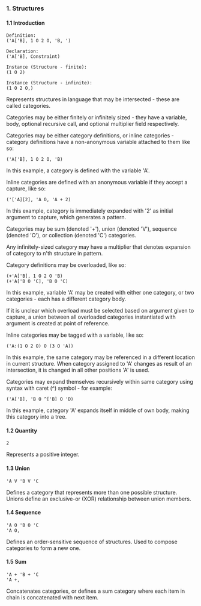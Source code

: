 ﻿### 1. Structures
#### 1.1 Introduction
    Definition:
    ('A['B], 1 O 2 O, 'B, ')

    Declaration:
    ('A['B], Constraint)

    Instance (Structure - finite):
    (1 O 2)

    Instance (Structure - infinite):
    (1 O 2 O,)

Represents structures in language that may be intersected - these are called categories.

Categories may be either finitely or infinitely sized - they have
a variable, body, optional recursive call, and optional multiplier field respectively.

Categories may be either category definitions, or inline categories - category definitions have a non-anonymous variable attached to them like so:

    ('A['B], 1 O 2 O, 'B)

In this example, a category is defined with the variable 'A'.

Inline categories are defined with an anonymous variable if they
accept a capture, like so:

    ('['A][2], 'A O, 'A + 2)

In this example, category is immediately expanded with '2' as initial argument to
capture, which generates a pattern.

Categories may be sum (denoted '+'), union (denoted 'V'), sequence (denoted 'O'), or collection (denoted 'C') categories.

Any infinitely-sized category may have a multiplier that denotes expansion of category to n'th structure in pattern.

Category definitions may be overloaded, like so:

    (+'A['B], 1 O 2 O 'B)
    (+'A['B O 'C], 'B O 'C)

In this example, variable 'A' may be created with either one category, or two categories - each has a different category body.

If it is unclear which overload must be selected based on argument given to capture,
a union between all overloaded categories instantiated with argument is
created at point of reference.

Inline categories may be tagged with a variable, like so:

    ('A:(1 O 2 O) O (3 O 'A))

In this example, the same category may be referenced in a different location
in current structure. When category assigned to 'A' changes as result of
an intersection, it is changed in all other positions 'A' is used.

Categories may expand themselves recursively within same category using syntax with
caret (^) symbol - for example:

    ('A['B], 'B O ^['B] O 'D)

In this example, category 'A' expands itself in middle of own body, making this category
into a tree.

#### 1.2 Quantity
    2

Represents a positive integer.

#### 1.3 Union
    'A V 'B V 'C

Defines a category that represents more than one possible structure. Unions define an exclusive-or (XOR) relationship between union members.

#### 1.4 Sequence
    'A O 'B O 'C
    'A O,

Defines an order-sensitive sequence of structures. Used to compose categories
to form a new one.

#### 1.5 Sum
    'A + 'B + 'C
    'A +,

Concatenates categories, or defines a sum category where each item in chain is concatenated with next item.